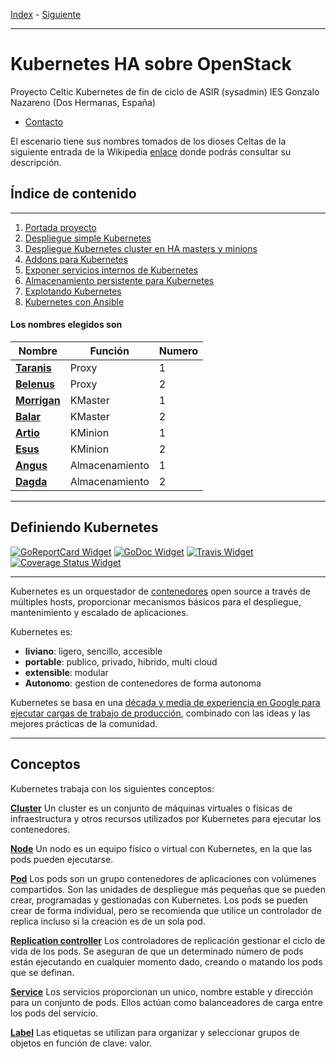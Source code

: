 [Index](1-Portada.md) - [Siguiente](2-Kube_simple.md)

---------------------------------

Kubernetes HA sobre OpenStack
=============================

Proyecto Celtic Kubernetes de fin de ciclo de ASIR (sysadmin) IES Gonzalo Nazareno (Dos Hermanas, España)

* [Contacto](Contacto.md)

El escenario tiene sus nombres tomados de los dioses Celtas de la siguiente entrada de la Wikipedia [enlace](https://es.wikipedia.org/wiki/Categor%C3%ADa:Dioses_celtas) donde podrás consultar su descripción.


Índice de contenido
-------------------
*******************
1. [Portada proyecto](1-Portada.md)
2. [Despliegue simple Kubernetes](2-Kube_simple.md)
3. [Despliegue Kubernetes cluster en HA masters y minions](3-Kube_HA_pcs.md)
4. [Addons para Kubernetes](4-Addons.md)
5. [Exponer servicios internos de Kubernetes](5-Exponer_svc.md)
6. [Almacenamiento persistente para Kubernetes](6-Almacenamiento.md)
7. [Explotando Kubernetes](7-Explotando_kubernetes.md)
8. [Kubernetes con Ansible](8-Kubernetes_ansible.md)

#### Los nombres elegidos son

| Nombre      | Función         | Numero  |
|-------------------|-----------------------|-----------|
| [**Taranis**](https://es.wikipedia.org/wiki/Taranis)    | Proxy         | 1     |
| [**Belenus**](https://es.wikipedia.org/wiki/Belenus)    | Proxy         | 2     |
| [**Morrigan**](https://es.wikipedia.org/wiki/Morrigan)    | KMaster         | 1     | 
| [**Balar**](https://es.wikipedia.org/wiki/Balar)      | KMaster         | 2     |
| [**Artio**](https://es.wikipedia.org/wiki/Artio)      | KMinion       | 1     |
| [**Esus**](https://es.wikipedia.org/wiki/Esus)    | KMinion         | 2     |
| [**Angus**](https://es.wikipedia.org/wiki/Angus_(mitología))      | Almacenamiento    | 1     |
| [**Dagda**](https://es.wikipedia.org/wiki/Dagda)      | Almacenamiento    | 2     | 

-----------------------------

## Definiendo Kubernetes

[![GoReportCard Widget]][GoReportCard] [![GoDoc Widget]][GoDoc] [![Travis Widget]][Travis] [![Coverage Status Widget]][Coverage Status]

[GoDoc]: https://godoc.org/k8s.io/kubernetes
[GoDoc Widget]: https://godoc.org/k8s.io/kubernetes?status.svg
[GoReportCard]: https://goreportcard.com/report/k8s.io/kubernetes
[GoReportCard Widget]: https://goreportcard.com/badge/k8s.io/kubernetes
[Travis]: https://travis-ci.org/kubernetes/kubernetes
[Travis Widget]: https://travis-ci.org/kubernetes/kubernetes.svg?branch=master
[Coverage Status]: https://coveralls.io/r/kubernetes/kubernetes
[Coverage Status Widget]: https://coveralls.io/repos/kubernetes/kubernetes/badge.svg


<hr>

Kubernetes es un orquestador de [contenedores](https://github.com/kubernetes/kubernetes/wiki/Why-Kubernetes%3F#why-containers) open source a través de múltiples hosts, proporcionar mecanismos básicos para el despliegue, mantenimiento y escalado de aplicaciones.

Kubernetes es:

* **liviano**: ligero, sencillo, accesible
* **portable**: publico, privado, hibrido, multi cloud
* **extensible**: modular
* **Autonomo**: gestion de contenedores de forma autonoma

Kubernetes se basa en una [década y media de experiencia en Google para ejecutar cargas de trabajo de producción](https://research.google.com/pubs/pub43438.html), combinado con las ideas y las mejores prácticas de la comunidad.

<hr>

## Conceptos

Kubernetes trabaja con los siguientes conceptos:

[**Cluster**](https://github.com/kubernetes/kubernetes/blob/master/docs/admin/README.md)
Un cluster es un conjunto de máquinas virtuales o físicas de infraestructura y otros recursos utilizados por Kubernetes para ejecutar los contenedores. 

[**Node**](https://github.com/kubernetes/kubernetes/blob/master/docs/admin/node.md)
Un nodo es un equipo físico o virtual con Kubernetes, en la que las pods pueden ejecutarse.

[**Pod**](https://github.com/kubernetes/kubernetes/blob/master/docs/user-guide/pods.md)
Los pods son un grupo contenedores de aplicaciones con volúmenes compartidos. Son las unidades de despliegue más pequeñas que se pueden crear, programadas y gestionadas con Kubernetes. Los pods se pueden crear de forma individual, pero se recomienda que utilice un controlador de replica incluso si la creación es de un sola pod.

[**Replication controller**](docs/user-guide/replication-controller.md)
Los controladores de replicación gestionar el ciclo de vida de los pods. Se aseguran de que un determinado número de pods están ejecutando en cualquier momento dado, creando o matando los pods que se definan.

[**Service**](https://github.com/kubernetes/kubernetes/blob/master/docs/user-guide/services.md)
Los servicios proporcionan un unico, nombre estable y dirección para un conjunto de pods.
Ellos actúan como balanceadores de carga entre los pods del servicio.

[**Label**](https://github.com/kubernetes/kubernetes/blob/master/docs/user-guide/labels.md)
Las etiquetas se utilizan para organizar y seleccionar grupos de objetos en función de clave: valor.